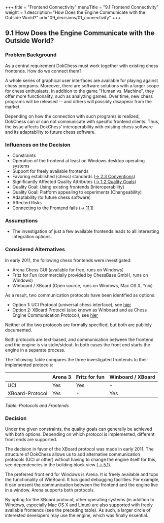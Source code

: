 +++
title = "Frontend Connectivity"
menuTitle = "9.1 Frontend Connectivity"
weight = 1
description="How Does the Engine Communicate with the Outside World?"
url="09_decisions/01_connectivity"
+++

## 9.1 How Does the Engine Communicate with the Outside World?

### Problem Background
As a central requirement DokChess must work together with existing chess frontends.
How do we connect them?

A whole series of graphical user interfaces are available for playing against chess programs.
Moreover, there are software solutions with a larger scope for chess enthusiasts.
In addition to the game "Human vs. Machine", they offer more functionality, such as analyzing games.
Over time, new chess programs will be released -- and others will possibly disappear from the market.

Depending on how the connection with such programs is realized, DokChess can or can not communicate with specific frontend clients.
Thus, the issue affects DokChess' interoperability  with existing chess software and its adaptability to future chess software.

### Influences on the Decision

* Constraints
 * Operation of the frontend at least on Windows desktop operating systems
 * Support for freely available frontends
 * Favoring established (chess) standards ([→ 2.3 Conventions](/en/02_constraints/03_conventions/))
* Significantly Affected Quality Attributes ([→ 1.2 Quality Goals](/en/01_introduction/02_qualitygoals/))
 * Quality Goal: Using existing frontends (Interoperability)
 * Quality Goal: Platform appealing to experiments (Changeability)
 * Adaptability (to future chess software)
* Affected Risks
 * Connecting to the Frontend fails ([→ 11.1](/en/11_risks/01_frontend/))

### Assumptions

* The investigation of just a few available frontends leads to all interesting integration options.

### Considered Alternatives

In early 2011, the following chess frontends were investigated:

* Arena Chess GUI (available for free, runs on Windows)
* Fritz for Fun (commercially provided by ChessBase GmbH, runs on Windows)
* Winboard / XBoard (Open source, runs on Windows, Mac OS X, &ast;nix)

As a result, two communication protocols have been identified as options:

* Option 1: UCI Protocol (universal chess interface), see [hier](https://www.chessprogramming.org/UCI)
* Option 2: XBoard Protocol (also known as Winboard and as Chess Engine Communication Protocol), see [hier](https://www.chessprogramming.org/Chess_Engine_Communication_Protocol)

Neither of the two protocols are formally specified, but both are publicly documented.

Both protocols are text-based, and communication between the frontend and the engine is via stdin/stdout.
In both cases the front end starts the engine in a separate process.

The following Table compares the three investigated frontends to their implemented protocols:


| &nbsp;               | Arena 3 | Fritz for fun | Winboard / XBoard |
|----------------|---------|---------------|-------------------|
| UCI            | Yes     | Yes           | \-                 |
| XBoard-Protocol| Yes     | \-             | Yes               |
*Table: Protocols and Frontends*

### Decision
Under the given constraints, the quality goals can generally be achieved with both options.
Depending on which protocol is implemented, different front ends are supported.

The decision in favor of the XBoard protocol was made in early 2011.
The structure of DokChess allows us to add alternative communication protocols (UCI or other) without having to change the engine itself for this, see dependencies in the building block view ([→ 5.1](/en/05_buildingblockview/01_level1/)).

The preferred front end for Windows is Arena.
It is freely available and tops the functionality of WinBoard.
It has good debugging facilities.
For example, it can present the communication between the frontend and the engine live in a window.
Arena supports both protocols.

By opting for the XBoard protocol, other operating systems (in addition to Windows, especially Mac OS X and Linux) are also supported with freely available frontends (see the preceding table).
As such, a larger circle of interested developers may use the engine, which was finally essential.
